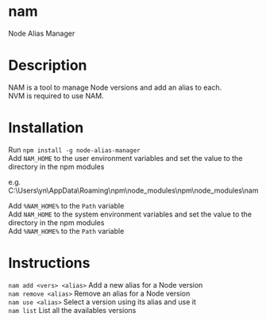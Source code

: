 # nam
Node Alias Manager

# Description

NAM is a tool to manage Node versions and add an alias to each.<br>
NVM is required to use NAM.

# Installation

Run ```npm install -g node-alias-manager```<br>
Add ```NAM_HOME``` to the user environment variables and set the value to the directory in the npm modules

e.g.
C:\Users\yn\AppData\Roaming\npm\node_modules\npm\node_modules\nam

Add ```%NAM_HOME%``` to the ```Path``` variable<br>
Add ```NAM_HOME``` to the system environment variables and set the value to the directory in the npm modules<br>
Add ```%NAM_HOME%``` to the ```Path``` variable

# Instructions

```nam add <vers> <alias>``` Add a new alias for a Node version<br>
```nam remove <alias>``` Remove an alias for a Node version<br>
```nam use <alias>``` Select a version using its alias and use it<br>
```nam list``` List all the availables versions
